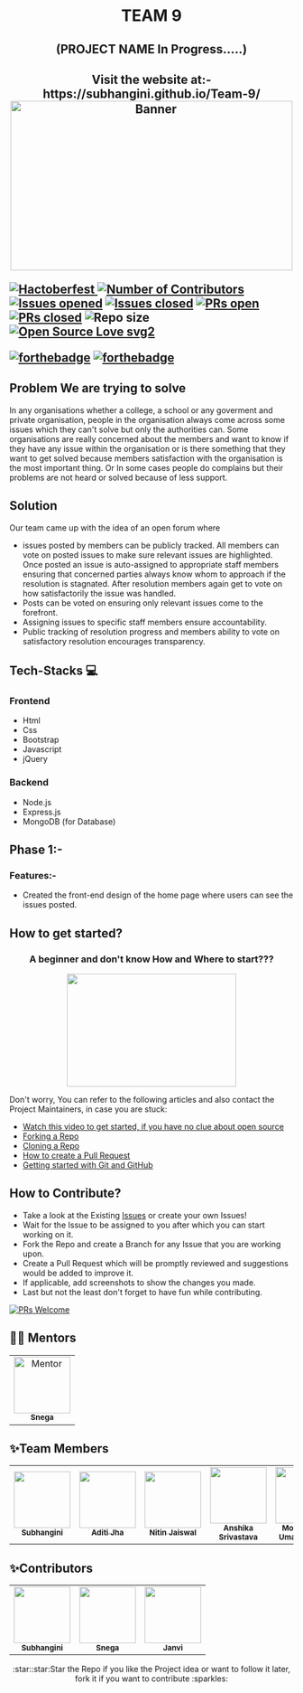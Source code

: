 <h1 align="center"> TEAM 9</h1>
<h2 align="center"> (PROJECT NAME In Progress.....)<h2>
<p align="center">
	Visit the website at:- https://subhangini.github.io/Team-9/
	<img src="https://user-images.githubusercontent.com/68437435/134775433-ea60b001-14cd-404f-a0aa-7da9152ca809.gif" width=500 height=300 alt="Banner">
</p>

[![Hactoberfest](https://img.shields.io/badge/Hactoberfest-21-red)
  ![Number of Contributors](https://img.shields.io/github/contributors/CodeFlow201/Team-9)](https://github.com/CodeFlow201/Team-9/graphs/contributors)
  [![Issues opened](https://img.shields.io/github/issues/CodeFlow201/Team-9)](https://github.com/CodeFlow201/Team-9)
  [![Issues closed](https://img.shields.io/github/issues-closed/CodeFlow201/Team-9)](https://github.com/CodeFlow201/Team-9/issues)
  [![PRs open](https://img.shields.io/github/issues-pr/CodeFlow201/Team-9)](https://github.com/CodeFlow201/Team-9/pulls)
  [![PRs closed](https://img.shields.io/github/issues-pr-closed/CodeFlow201/Team-9)](https://github.com/CodeFlow201/Team-9/pulls)
  ![Repo size](https://img.shields.io/github/repo-size/CodeFlow201/Team-9)
  [![Open Source Love svg2](https://badges.frapsoft.com/os/v2/open-source.svg?v=103)](https://github.com/ellerbrock/open-source-badges/)

[![forthebadge](https://forthebadge.com/images/badges/built-by-developers.svg)](https://forthebadge.com)
[![forthebadge](https://forthebadge.com/images/badges/built-with-love.svg)](https://forthebadge.com)

## Problem We are trying to solve
<p>In any organisations whether a college, a school or any goverment and private organisation, people in the organisation always come across some issues which they can't solve but only the authorities can. Some organisations are really concerned about the members and want to know if they have any issue within the organisation or is there something that they want to get solved because members satisfaction with the organisation is the most important thing. Or In some cases people do complains but their problems are not heard or solved because of less support.</P>

## Solution
<p> Our team came up with the idea of an open forum where<p>

- issues posted by members can be publicly tracked. All members can vote on posted issues to make sure relevant issues are highlighted. Once posted an issue is auto-assigned to appropriate staff members ensuring that concerned parties always know whom to approach if the resolution is stagnated. After resolution members again get to vote on how satisfactorily the issue was handled.
- Posts can be voted on ensuring only relevant issues come to the forefront.
- Assigning issues to specific staff members ensure accountability.
- Public tracking of resolution progress and members ability to vote on satisfactory resolution encourages transparency.

## Tech-Stacks 💻
<h3>Frontend</h3>

- Html
- Css
- Bootstrap
- Javascript
- jQuery
	
<h3>Backend</h3>
	
- Node.js
- Express.js
- MongoDB (for Database)
	
## Phase 1:-
<h3>Features:-</h3>
	
- Created the front-end design of the home page where users can see the issues posted.
	
## How to get started?
<h3 align="center">A beginner and don't know How and Where to start???</h3>
<p align="center">
   <img src="https://user-images.githubusercontent.com/68437435/134775656-8e362893-c274-4723-b92b-be32b1639890.gif" width=300 height=200>
</p>
Don't worry, You can refer to the following articles and also contact the Project Maintainers, in case you are stuck:

- [Watch this video to get started, if you have no clue about open source](https://www.youtube.com/watch?v=c6b6B9oN4Vg)
- [Forking a Repo](https://help.github.com/en/github/getting-started-with-github/fork-a-repo)
- [Cloning a Repo](https://help.github.com/en/desktop/contributing-to-projects/creating-a-pull-request)
- [How to create a Pull Request](https://opensource.com/article/19/7/create-pull-request-github)
- [Getting started with Git and GitHub](https://towardsdatascience.com/getting-started-with-git-and-github-6fcd0f2d4ac6)

## How to Contribute?
- Take a look at the Existing [Issues](https://github.com/CodeFlow201/Team-9/issues) or create your own Issues!
- Wait for the Issue to be assigned to you after which you can start working on it.
- Fork the Repo and create a Branch for any Issue that you are working upon.
- Create a Pull Request which will be promptly reviewed and suggestions would be added to improve it.
- If applicable, add screenshots to show the changes you made.
- Last but not the least don't forget to have fun while contributing.

[![PRs Welcome](https://img.shields.io/badge/PRs-welcome-brightgreen.svg?style=flat-square)](http://makeapullrequest.com)

## 👨‍💻 Mentors

<table>
<tr>
    <td align="center" thead="Mentor"><a href="https://github.com/snega16"><img src="https://avatars.githubusercontent.com/u/72247694?v=4" width="100px;" alt="Mentor"/><br /><sub><b>Snega</b></sub></a></td>
    
  </tr>
  </table>

<h2>✨Team Members</h2>   
<!-- ALL-CONTRIBUTORS-LIST:START - Do not remove or modify this section -->
<!-- prettier-ignore-start -->
<!-- markdownlint-disable -->
<table>
  <tr>
    <td align="center"><a href="https://github.com/Subhangini/"><img src="https://avatars.githubusercontent.com/u/68437435?v=4" width="100px;" alt=""/><br /><sub><b>Subhangini</b></sub></a></td>
    <td align="center"><a href="https://github.com/aditi944"><img src="https://avatars.githubusercontent.com/u/68181276?v=4" width="100px;" alt=""/><br /><sub><b>Aditi Jha</b></sub></a></td>
    <td align="center"><a href="https://github.com/nitinjaiswal7537"><img src="https://avatars.githubusercontent.com/u/70879617?v=4" width="100px;" alt=""/><br /><sub><b>Nitin Jaiswal</b></sub></a></td>
    <td align="center"><a href="https://github.com/anshika208"><img src="https://avatars.githubusercontent.com/u/54038386?v=4" width="100px;" alt=""/><br /><sub><b>Anshika Srivastava</b></sub></a></td>
    <td align="center"><a href="https://github.com/umaidansari12"><img src="https://avatars.githubusercontent.com/u/44375704?v=4" width="100px;" alt=""/><br /><sub><b>Mohammad Umaid Ansari</b></sub></a></td>
    
  </tr>
  
</table>
	
<h2>✨Contributors</h2>   
<!-- ALL-CONTRIBUTORS-LIST:START - Do not remove or modify this section -->
<!-- prettier-ignore-start -->
<!-- markdownlint-disable -->
<table>
  <tr>
    <td align="center"><a href="https://github.com/Subhangini/"><img src="https://avatars.githubusercontent.com/u/68437435?v=4" width="100px;" alt=""/><br /><sub><b>Subhangini</b></sub></a></td>
    <td align="center"><a href="https://github.com/snega16/"><img src="https://avatars.githubusercontent.com/u/72247694?v=4" width="100px;" alt=""/><br /><sub><b>Snega</sub></a></td>
    <td align="center"><a href="https://github.com/JanviRaina/"><img src="https://avatars.githubusercontent.com/u/50794649?v=4" width="100px;" alt=""/><br /><sub><b>Janvi</sub></a></td>
  </tr>
</table>

<p align="center">:star::star:Star the Repo if you like the Project idea or want to follow it later, fork it if you want to contribute :sparkles:</p>
